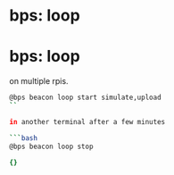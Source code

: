 # bps: loop

# bps: loop

on multiple rpis.

```bash
@bps beacon loop start simulate,upload
``

in another terminal after a few minutes

```bash
@bps beacon loop stop
```

```yaml
{}

```
